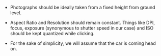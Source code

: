 * Photographs should be ideally taken from a fixed height from ground level.

* Aspect Ratio and Resolution should remain constant. Things like DPI, focus, exposure (synonymous to shutter speed in our case) and ISO should be kept quantized while clicking.

* For the sake of simplicity, we will assume that the car is coming head on.